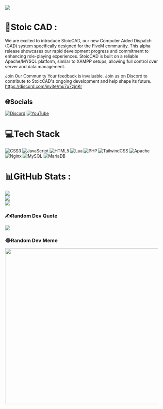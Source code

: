 # [![](https://visitcount.itsvg.in/api?id=StoicCAD&icon=0&color=0)](https://visitcount.itsvg.in)
# 💫Stoic CAD :
We are excited to introduce StoicCAD, our new Computer Aided Dispatch (CAD) system specifically designed for the FiveM community.
This alpha release showcases our rapid development progress and commitment to enhancing role-playing experiences.
StoicCAD is built on a reliable Apache/MYSQL platform, similar to XAMPP setups, allowing full control over server and data management.

Join Our Community
Your feedback is invaluable. Join us on Discord to contribute to StoicCAD's ongoing development and help shape its future.
https://discord.com/invite/mu7u7zjnKr

## 🌐Socials
[![Discord](https://img.shields.io/badge/Discord-%237289DA.svg?logo=discord&logoColor=white)](htttps://discord.gg/https://discord.com/invite/mu7u7zjnKr) [![YouTube](https://img.shields.io/badge/YouTube-%23FF0000.svg?logo=YouTube&logoColor=white)](https://youtube.com/c/TheStoicBear) 

# 💻Tech Stack
![CSS3](https://img.shields.io/badge/css3-%231572B6.svg?style=for-the-badge&logo=css3&logoColor=white) ![JavaScript](https://img.shields.io/badge/javascript-%23323330.svg?style=for-the-badge&logo=javascript&logoColor=%23F7DF1E) ![HTML5](https://img.shields.io/badge/html5-%23E34F26.svg?style=for-the-badge&logo=html5&logoColor=white) ![Lua](https://img.shields.io/badge/lua-%232C2D72.svg?style=for-the-badge&logo=lua&logoColor=white) ![PHP](https://img.shields.io/badge/php-%23777BB4.svg?style=for-the-badge&logo=php&logoColor=white) ![TailwindCSS](https://img.shields.io/badge/tailwindcss-%2338B2AC.svg?style=for-the-badge&logo=tailwind-css&logoColor=white) ![Apache](https://img.shields.io/badge/apache-%23D42029.svg?style=for-the-badge&logo=apache&logoColor=white) ![Nginx](https://img.shields.io/badge/nginx-%23009639.svg?style=for-the-badge&logo=nginx&logoColor=white) ![MySQL](https://img.shields.io/badge/mysql-%2300f.svg?style=for-the-badge&logo=mysql&logoColor=white) ![MariaDB](https://img.shields.io/badge/MariaDB-003545?style=for-the-badge&logo=mariadb&logoColor=white)
# 📊GitHub Stats :
![](https://github-readme-stats.vercel.app/api?username=StoicCAD&theme=blue-green&hide_border=false&include_all_commits=false&count_private=false)<br/>
![](https://github-readme-streak-stats.herokuapp.com/?user=StoicCAD&theme=blue-green&hide_border=false)<br/>
![](https://github-readme-stats.vercel.app/api/top-langs/?username=StoicCAD&theme=blue-green&hide_border=false&include_all_commits=false&count_private=false&layout=compact)

### ✍️Random Dev Quote
![](https://quotes-github-readme.vercel.app/api?type=horizontal&theme=tokyonight)

### 😂Random Dev Meme
<img src="https://random-memer.herokuapp.com/" width="512px"/>


